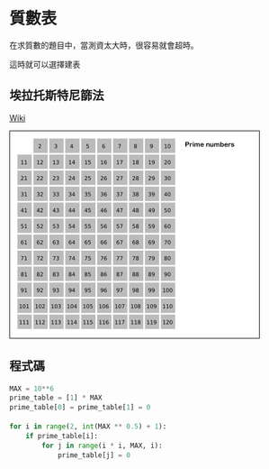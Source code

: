 # 質數表

在求質數的題目中，當測資太大時，很容易就會超時。

這時就可以選擇建表

## 埃拉托斯特尼篩法

[Wiki](https://zh.wikipedia.org/zh-tw/%E5%9F%83%E6%8B%89%E6%89%98%E6%96%AF%E7%89%B9%E5%B0%BC%E7%AD%9B%E6%B3%95)

![埃拉托斯特尼篩法-演示圖](./img/Sieve_of_Eratosthenes_animation.gif)

## 程式碼

```python
MAX = 10**6
prime_table = [1] * MAX
prime_table[0] = prime_table[1] = 0

for i in range(2, int(MAX ** 0.5) + 1):
    if prime_table[i]:
        for j in range(i * i, MAX, i):
            prime_table[j] = 0
```

